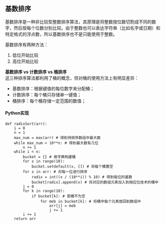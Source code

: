 ## 基数排序
基数排序是一种非比较型整数排序算法，其原理是将整数按位数切割成不同的数字，然后按每个位数分别比较。由于整数也可以表达字符串（比如名字或日期）和特定格式的浮点数，所以基数排序也不是只能使用于整数。

基数排序有两种方法：
1. 低位开始比较
2. 高位开始比较

**基数排序 vs 计数排序 vs 桶排序**  
这三种排序算法都利用了桶的概念，但对桶的使用方法上有明显差异：

- 基数排序：根据键值的每位数字来分配桶；
- 计数排序：每个桶只存储单一键值；
- 桶排序：每个桶存储一定范围的数值；

#### Python实现
```
def radixSort(arr):
    i = 0
    n = 1
    max_num = max(arr) # 得到待排序数组中最大数
    while max_num > 10**n: # 得到最大数有几位
        n += 1
    while i < n:
        bucket = {} # 用字典构建桶
        for x in range(10):
            bucket.setdefault(x, []) # 将每个桶置空
        for x in arr: # 对每一位进行排序
            radix = int((x / (10**i)) % 10) # 得到每位的基数
            bucket[radix].append(x) # 将对应的数组元素加入到相应位技术的桶中
        j = 0
        for k in range(10):
            if bucket[k]: # 若桶不为空
                for meb in bucket[k]: # 将桶中每个元素放回到数组中
                    arr[j] = meb
                    j += 1
        i += 1
    return arr
```